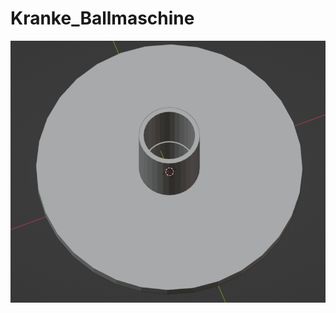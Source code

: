 # Kranke_Ballmaschine

![alt text](https://github.com/Borrdom/Kranke_Ballmaschine/blob/main/image.png?raw=true)
